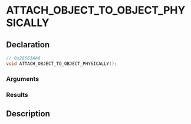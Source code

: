 # ATTACH_OBJECT_TO_OBJECT_PHYSICALLY

## Declaration
```cpp
// 0x28663AA6
void ATTACH_OBJECT_TO_OBJECT_PHYSICALLY();
```

### Arguments

### Results

## Description
